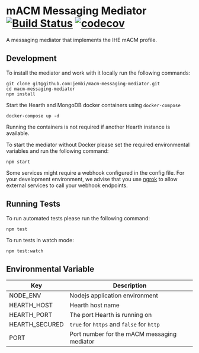 # mACM Messaging Mediator [![Build Status](https://travis-ci.com/jembi/macm-messaging-mediator.svg?token=HL2Z5FKkgvPyxYf3MGbf&branch=master)](https://travis-ci.com/jembi/macm-messaging-mediator) [![codecov](https://codecov.io/gh/jembi/macm-messaging-mediator/branch/master/graph/badge.svg?token=dejEYdMvrg)](https://codecov.io/gh/jembi/macm-messaging-mediator)

A messaging mediator that implements the IHE mACM profile.

## Development
To install the mediator and work with it locally run the following commands:

```
git clone git@github.com:jembi/macm-messaging-mediator.git
cd macm-messaging-mediator
npm install
```
Start the Hearth and MongoDB docker containers using `docker-compose`  
```
docker-compose up -d
```
Running the containers is not required if another Hearth instance is available.

To start the mediator without Docker please set the required environmental variables and run the following command:
```
npm start
```

Some services might require a webhook configured in the config file. For your development environment, we advise that you use [ngrok](https://ngrok.com/) to allow external services to call your webhook endpoints.
## Running Tests

To run automated tests please run the following command:
```
npm test
```

To run tests in watch mode:
```
npm test:watch
```

## Environmental Variable  

  Key  | Description
 ------- | -----------
 NODE_ENV | Nodejs application environment
 HEARTH_HOST | Hearth host name
 HEARTH_PORT | The port Hearth is running on
 HEARTH_SECURED | `true` for `https` and `false` for `http`
 PORT | Port number for the mACM messaging mediator
